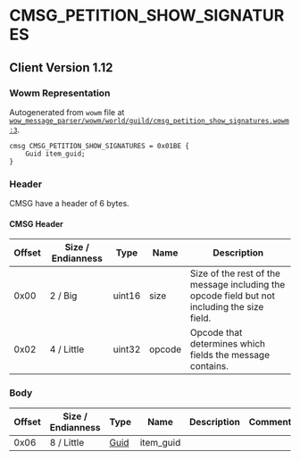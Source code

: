 # CMSG_PETITION_SHOW_SIGNATURES

## Client Version 1.12

### Wowm Representation

Autogenerated from `wowm` file at [`wow_message_parser/wowm/world/guild/cmsg_petition_show_signatures.wowm:3`](https://github.com/gtker/wow_messages/tree/main/wow_message_parser/wowm/world/guild/cmsg_petition_show_signatures.wowm#L3).
```rust,ignore
cmsg CMSG_PETITION_SHOW_SIGNATURES = 0x01BE {
    Guid item_guid;
}
```
### Header

CMSG have a header of 6 bytes.

#### CMSG Header

| Offset | Size / Endianness | Type   | Name   | Description |
| ------ | ----------------- | ------ | ------ | ----------- |
| 0x00   | 2 / Big           | uint16 | size   | Size of the rest of the message including the opcode field but not including the size field.|
| 0x02   | 4 / Little        | uint32 | opcode | Opcode that determines which fields the message contains.|

### Body

| Offset | Size / Endianness | Type | Name | Description | Comment |
| ------ | ----------------- | ---- | ---- | ----------- | ------- |
| 0x06 | 8 / Little | [Guid](../spec/packed-guid.md) | item_guid |  |  |

